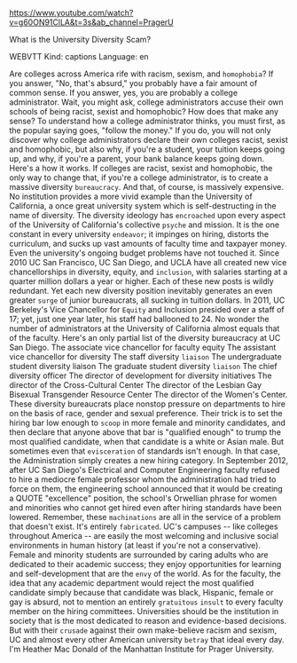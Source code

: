 https://www.youtube.com/watch?v=g60ON91ClLA&t=3s&ab_channel=PragerU 

What is the University Diversity Scam? 

WEBVTT Kind: captions Language: en 

Are colleges across America rife with racism, sexism, and `homophobia`? If you answer, "No, that's absurd," you probably have a fair amount of common sense. If you answer, yes, you are probably a college administrator. Wait, you might ask, college administrators accuse their own schools of being racist, sexist and homophobic? How does that make any sense? To understand how a college administrator thinks, you must first, as the popular saying goes, "follow the money." If you do, you will not only discover why college administrators declare their own colleges racist, sexist and homophobic, but also why, if you're a student, your tuition keeps going up, and why, if you're a parent, your bank balance keeps going down. Here's a how it works. If colleges are racist, sexist and homophobic, the only way to change that, if you're a college administrator, is to create a massive diversity `bureaucracy`. And that, of course, is massively expensive. No institution provides a more vivid example than the University of California, a once great university system which is self-destructing in the name of diversity. The diversity ideology has `encroached` upon every aspect of the University of California's collective `psyche` and mission. It is the one constant in every university `endeavor`; it impinges on hiring, distorts the curriculum, and sucks up vast amounts of faculty time and taxpayer money. Even the university's ongoing budget problems have not touched it. Since 2010 UC San Francisco, UC San Diego, and UCLA have all created new vice chancellorships in diversity, equity, and `inclusion`, with salaries starting at a quarter million dollars a year or higher. Each of these new posts is wildly redundant. Yet each new diversity position inevitably generates an even greater `surge` of junior bureaucrats, all sucking in tuition dollars. In 2011, UC Berkeley's Vice Chancellor for `Equity` and Inclusion presided over a staff of 17; yet, just one year later, his staff had ballooned to 24. No wonder the number of administrators at the University of California almost equals that of the faculty. Here's an only partial list of the diversity bureaucracy at UC San Diego. The associate vice chancellor for faculty equity The assistant vice chancellor for diversity The staff diversity `liaison` The undergraduate student diversity liaison The graduate student diversity `liaison` The chief diversity officer The director of development for diversity initiatives The director of the Cross-Cultural Center The director of the Lesbian Gay Bisexual Transgender Resource Center The director of the Women's Center. These diversity bureaucrats place nonstop pressure on departments to hire on the basis of race, gender and sexual preference. Their trick is to set the hiring bar low enough to `scoop` in more female and minority candidates, and then declare that anyone above that bar is "qualified enough" to trump the most qualified candidate, when that candidate is a white or Asian male. But sometimes even that `evisceration` of standards isn't enough. In that case, the Administration simply creates a new hiring category. In September 2012, after UC San Diego's Electrical and Computer Engineering faculty refused to hire a mediocre female professor whom the administration had tried to force on them, the engineering school announced that it would be creating a QUOTE "excellence" position, the school's Orwellian phrase for women and minorities who cannot get hired even after hiring standards have been lowered. Remember, these `machinations` are all in the service of a problem that doesn't exist. It's entirely `fabricated`. UC's campuses -- like colleges throughout America -- are easily the most welcoming and inclusive social environments in human history (at least if you're not a conservative). Female and minority students are surrounded by caring adults who are dedicated to their academic success; they enjoy opportunities for learning and self-development that are the `envy` of the world. As for the faculty, the idea that any academic department would reject the most qualified candidate simply because that candidate was black, Hispanic, female or gay is absurd, not to mention an entirely `gratuitous` `insult` to every faculty member on the hiring committees. Universities should be the institution in society that is the most dedicated to reason and evidence-based decisions. But with their `crusade` against their own make-believe racism and sexism, UC and almost every other American university `betray` that ideal every day. I'm Heather Mac Donald of the Manhattan Institute for Prager University. 